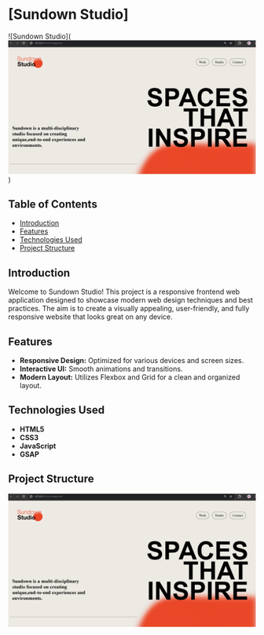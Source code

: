 ﻿# [Sundown Studio]

![Sundown Studio](![alt text](image.png))

## Table of Contents

- [Introduction](#introduction)
- [Features](#features)
- [Technologies Used](#technologies-used)
- [Project Structure](#project-structure)

## Introduction

Welcome to Sundown Studio! This project is a responsive frontend web application designed to showcase modern web design techniques and best practices. The aim is to create a visually appealing, user-friendly, and fully responsive website that looks great on any device.

## Features

- **Responsive Design:** Optimized for various devices and screen sizes.
- **Interactive UI:** Smooth animations and transitions.
- **Modern Layout:** Utilizes Flexbox and Grid for a clean and organized layout.

## Technologies Used

- **HTML5**
- **CSS3**
- **JavaScript**
- **GSAP** 

## Project Structure
![alt text](image.png)

